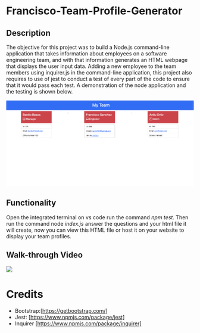 # Francisco-Team-Profile-Generator

## Description

The objective for this project was to build a Node.js command-line application that takes information about employees on a software engineering team, and with that information generates an HTML webpage that displays the user input data. Adding a new employee to the team members using inquirer.js in the command-line application, this project also requires to use of jest to conduct a test of every part of the code to ensure that it would pass each test. A demonstration of the node application and the testing is shown below.

![](assets/Screen%20Shot%202022-11-22%20at%2010.48.34%20AM.png)

## Functionality

Open the integrated terminal on vs code run the command _npm test_. Then run the command node _index.js_ answer the questions and your html file it will create, now you can view this HTML file or host it on your website to display your team profiles.

## Walk-through Video

![](assets/Untitled_%20Nov%2022,%202022%2010_01%20AM.gif)

# Credits

- Bootstrap:[https://getbootstrap.com/]
- Jest: [https://www.npmjs.com/package/jest]
- Inquirer [https://www.npmjs.com/package/inquirer]
